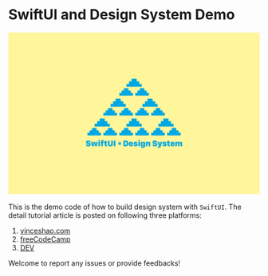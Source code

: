 # SwiftUI and Design System Demo

![hero image](./asset/preview.jpg)

This is the demo code of how to build design system with `SwiftUI`. The detail tutorial article is posted on following three platforms:

1. [vinceshao.com](https://www.vinceshao.com/blog/how-to-build-design-system-with-swift-ui)
2. [freeCodeCamp](https://www.freecodecamp.org/news/how-to-build-design-system-with-swiftui/)
3. [DEV](https://dev.to/vince19972/how-to-build-design-system-with-swiftui-58h5)

Welcome to report any issues or provide feedbacks!